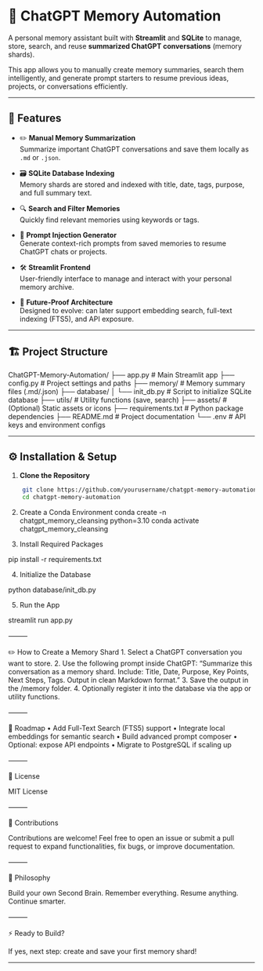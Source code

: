 # 🧠 ChatGPT Memory Automation

A personal memory assistant built with **Streamlit** and **SQLite** to manage, store, search, and reuse **summarized ChatGPT conversations** (memory shards).

This app allows you to manually create memory summaries, search them intelligently, and generate prompt starters to resume previous ideas, projects, or conversations efficiently.

---

## 🚀 Features

- ✏️ **Manual Memory Summarization**  
  Summarize important ChatGPT conversations and save them locally as `.md` or `.json`.

- 🗃️ **SQLite Database Indexing**  
  Memory shards are stored and indexed with title, date, tags, purpose, and full summary text.

- 🔍 **Search and Filter Memories**  
  Quickly find relevant memories using keywords or tags.

- 🧠 **Prompt Injection Generator**  
  Generate context-rich prompts from saved memories to resume ChatGPT chats or projects.

- 🛠️ **Streamlit Frontend**  
  User-friendly interface to manage and interact with your personal memory archive.

- 🔄 **Future-Proof Architecture**  
  Designed to evolve: can later support embedding search, full-text indexing (FTS5), and API exposure.

---

## 🏗️ Project Structure

ChatGPT-Memory-Automation/
├── app.py # Main Streamlit app
├── config.py # Project settings and paths
├── memory/ # Memory summary files (.md/.json)
├── database/
│ └── init_db.py # Script to initialize SQLite database
├── utils/ # Utility functions (save, search)
├── assets/ # (Optional) Static assets or icons
├── requirements.txt # Python package dependencies
├── README.md # Project documentation
└── .env # API keys and environment configs

---

## ⚙️ Installation & Setup

1. **Clone the Repository**

```bash
    git clone https://github.com/yourusername/chatgpt-memory-automation.git
    cd chatgpt-memory-automation
```

2. Create a Conda Environment
   conda create -n chatgpt_memory_cleansing python=3.10
   conda activate chatgpt_memory_cleansing

3. Install Required Packages

pip install -r requirements.txt

4. Initialize the Database

python database/init_db.py

5. Run the App

streamlit run app.py

⸻

✏️ How to Create a Memory Shard 1. Select a ChatGPT conversation you want to store. 2. Use the following prompt inside ChatGPT:
“Summarize this conversation as a memory shard. Include: Title, Date, Purpose, Key Points, Next Steps, Tags. Output in clean Markdown format.” 3. Save the output in the /memory folder. 4. Optionally register it into the database via the app or utility functions.

⸻

🔮 Roadmap
• Add Full-Text Search (FTS5) support
• Integrate local embeddings for semantic search
• Build advanced prompt composer
• Optional: expose API endpoints
• Migrate to PostgreSQL if scaling up

⸻

📜 License

MIT License

⸻

🤝 Contributions

Contributions are welcome!
Feel free to open an issue or submit a pull request to expand functionalities, fix bugs, or improve documentation.

⸻

🧠 Philosophy

Build your own Second Brain.
Remember everything. Resume anything. Continue smarter.

⸻

⚡ Ready to Build?

If yes, next step: create and save your first memory shard!

---
